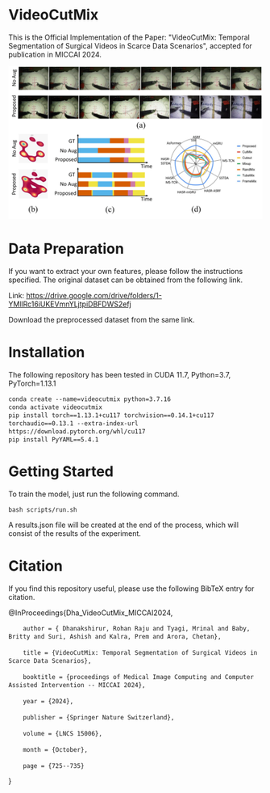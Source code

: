 # VideoCutMix

This is the Official Implementation of the Paper: "VideoCutMix: Temporal Segmentation of Surgical Videos in Scarce Data Scenarios", accepted for publication in MICCAI 2024. 

![Teaser](extras/teaser.png)

# Data Preparation

If you want to extract your own features, please follow the instructions specified. The original dataset can be obtained from the following link.

Link: https://drive.google.com/drive/folders/1-YMllRc16iUKEVmnYLjtpiDBFDWS2efj

Download the preprocessed dataset from the same link.

# Installation

The following repository has been tested in CUDA 11.7, Python=3.7, PyTorch=1.13.1

```
conda create --name=videocutmix python=3.7.16
conda activate videocutmix
pip install torch==1.13.1+cu117 torchvision==0.14.1+cu117 torchaudio==0.13.1 --extra-index-url https://download.pytorch.org/whl/cu117
pip install PyYAML==5.4.1
```

# Getting Started

To train the model, just run the following command. 
```
bash scripts/run.sh
```
A results.json file will be created at the end of the process, which will consist of the results of the experiment.

# Citation

If you find this repository useful, please use the following BibTeX entry for citation.

@InProceedings{Dha_VideoCutMix_MICCAI2024,

        author = { Dhanakshirur, Rohan Raju and Tyagi, Mrinal and Baby, Britty and Suri, Ashish and Kalra, Prem and Arora, Chetan},

        title = {VideoCutMix: Temporal Segmentation of Surgical Videos in Scarce Data Scenarios},
        
        booktitle = {proceedings of Medical Image Computing and Computer Assisted Intervention -- MICCAI 2024},
        
        year = {2024},
        
        publisher = {Springer Nature Switzerland},
        
        volume = {LNCS 15006},
        
        month = {October},
        
        page = {725--735}

}
